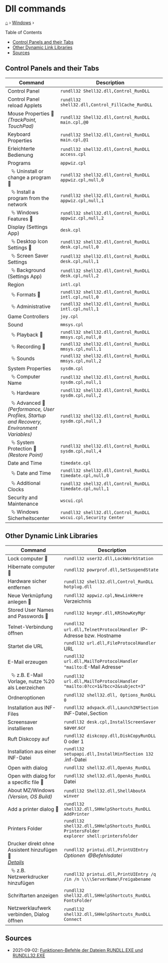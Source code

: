 <h1> Dll commands </h1>

[⌂](../README.md) › [Windows](../README.md#windows) ›

Table of Contents
- [Control Panels and their Tabs](#control-panels-and-their-tabs)
- [Other Dynamic Link Libraries](#other-dynamic-link-libraries)
- [Sources](#sources)

## Control Panels and their Tabs

| Command                                                                                                     | Description                                                     |
| ----------------------------------------------------------------------------------------------------------- | --------------------------------------------------------------- |
| Control Panel                                                                                               | `rundll32 Shell32.dll,Control_RunDLL`                           |
| Control Panel reload Applets                                                                                | `rundll32 shell32.dll,Control_FillCache_RunDLL`                 |
| Mouse Properties &#127775; <br> _(TrackPoint, TouchPad)_                                                    | `rundll32 Shell32.dll,Control_RunDLL main.cpl,@0`               |
| Keyboard Properties                                                                                         | `rundll32 Shell32.dll,Control_RunDLL main.cpl,@1`               |
| Erleichterte Bedienung                                                                                      | `rundll32 shell32.dll,Control_RunDLL access.cpl`                |
| Programs                                                                                                    | `appwiz.cpl`                                                    |
| ⠀⮱ Uninstall or change a program &#127775;                                                                  | `rundll32 shell32.dll,Control_RunDLL appwiz.cpl,null,0`         |
| ⠀⮱ Install a program from the network                                                                       | `rundll32 shell32.dll,Control_RunDLL appwiz.cpl,null,1`         |
| ⠀⮱ Windows Features &#127775;                                                                               | `rundll32 shell32.dll,Control_RunDLL appwiz.cpl,null,2`         |
| Display (Settings App)                                                                                      | `desk.cpl`                                                      |
| ⠀⮱ Desktop Icon Settings &#127775;                                                                          | `rundll32 shell32.dll,Control_RunDLL desk.cpl,null,0`           |
| ⠀⮱ Screen Saver Settings                                                                                    | `rundll32 shell32.dll,Control_RunDLL desk.cpl,null,1`           |
| ⠀⮱ Background (Settings App)                                                                                | `rundll32 shell32.dll,Control_RunDLL desk.cpl,null,2`           |
| Region                                                                                                      | `intl.cpl`                                                      |
| ⠀⮱ Formats &#127775;                                                                                        | `rundll32 shell32.dll,Control_RunDLL intl.cpl,null,0`           |
| ⠀⮱ Administrative                                                                                           | `rundll32 shell32.dll,Control_RunDLL intl.cpl,null,1`           |
| Game Controllers                                                                                            | `joy.cpl`                                                       |
| Sound                                                                                                       | `mmsys.cpl`                                                     |
| ⠀⮱ Playback &#127775;                                                                                       | `rundll32 shell32.dll,Control_RunDLL mmsys.cpl,null,0`          |
| ⠀⮱ Recording &#127775;                                                                                      | `rundll32 shell32.dll,Control_RunDLL mmsys.cpl,null,1`          |
| ⠀⮱ Sounds                                                                                                   | `rundll32 shell32.dll,Control_RunDLL mmsys.cpl,null,2`          |
| System Properties                                                                                           | `sysdm.cpl`                                                     |
| ⠀⮱ Computer Name                                                                                            | `rundll32 shell32.dll,Control_RunDLL sysdm.cpl,null,1`          |
| ⠀⮱ Hardware                                                                                                 | `rundll32 shell32.dll,Control_RunDLL sysdm.cpl,null,2`          |
| ⠀⮱ Advanced &#127775; <br> _(Performance, User Profiles, Startup <br> and Recovery, Environment Variables)_ | `rundll32 shell32.dll,Control_RunDLL sysdm.cpl,null,3`          |
| ⠀⮱ System Protection &#127775; <br> _(Restore Point)_                                                       | `rundll32 shell32.dll,Control_RunDLL sysdm.cpl,null,4`          |
| Date and Time                                                                                               | `timedate.cpl`                                                  |
| ⠀⮱ Date and Time                                                                                            | `rundll32 shell32.dll,Control_RunDLL timedate.cpl,null,0`       |
| ⠀⮱ Additional Clocks                                                                                        | `rundll32 shell32.dll,Control_RunDLL timedate.cpl,null,1`       |
| Security and Maintenance                                                                                    | `wscui.cpl`                                                     |
| ⠀⮱ Windows Sicherheitscenter                                                                                | `rundll32 shell32.dll,Control_RunDLL wscui.cpl,Security Center` |


## Other Dynamic Link Libraries

| Command                                                                                                                                        | Description                                                                                       |
| ---------------------------------------------------------------------------------------------------------------------------------------------- | ------------------------------------------------------------------------------------------------- |
| Lock computer &#127775;                                                                                                                        | `rundll32 user32.dll,LockWorkStation`                                                             |
| Hibernate computer &#127775;                                                                                                                   | `rundll32 powrprof.dll,SetSuspendState`                                                           |
| Hardware sicher entfernen                                                                                                                      | `rundll32 shell32.dll,Control_RunDLL hotplug.dll`                                                 |
| Neue Verknüpfung anlegen &#127775;                                                                                                             | `rundll32 appwiz.cpl,NewLinkHere `Verzeichnis                                                     |
| Stored User Names and Passwords &#127775;                                                                                                      | `rundll32 keymgr.dll,KRShowKeyMgr`                                                                |
| Telnet-Verbindung öffnen                                                                                                                       | `rundll32 url.dll,TelnetProtocolHandler `IP-Adresse bzw. Hostname                                 |
| Startet die URL                                                                                                                                | `rundll32 url.dll,FileProtocolHandler `URL                                                        |
| E-Mail erzeugen                                                                                                                                | `rundll32 url.dll,MailToProtocolHandler "mailto:`E-Mail Adresse`"`                                |
| ⠀⮱ z.B. E-Mail Vorlage, nutze %20 als Leerzeichen                                                                                              | `rundll32 url.dll,MailToProtocolHandler "mailto:0?cc=1&?bcc=2&subject=3"`                         |
| Ordneroptionen                                                                                                                                 | `rundll32 shell32.dll, Options_RunDLL 0`                                                          |
| Installation aus INF-Files                                                                                                                     | `rundll32 advpack.dll,LaunchINFSection `INF-Datei`,`Section                                       |
| Screensaver installieren                                                                                                                       | `rundll32 desk.cpl,InstallScreenSaver `saver.scr                                                  |
| Ruft Diskcopy auf                                                                                                                              | `rundll32 diskcopy.dll,DiskCopyRunDLL `0 oder 1                                                   |
| Installation aus einer INF-Datei                                                                                                               | `rundll32 setupapi.dll,InstallHinfSection 132 `.inf-Datei                                         |
| Open with dialog                                                                                                                               | `rundll32 shell32.dll,OpenAs_RunDLL`                                                              |
| Open with dialog for a specific file &#127775;                                                                                                 | `rundll32 shell32.dll,OpenAs_RunDLL `Datei                                                        |
| About MZ/Windows <br> _(Version, OS Build)_                                                                                                    | `rundll32 Shell32.dll,ShellAboutA` <br> `winver`                                                  |
| Add a printer dialog &#127775;                                                                                                                 | `rundll32 shell32.dll,SHHelpShortcuts_RunDLL AddPrinter`                                          |
| Printers Folder                                                                                                                                | `rundll32 shell32.dll,SHHelpShortcuts_RunDLL PrintersFolder` <br> `explorer shell:printersfolder` |
| Drucker direkt ohne Assistent hinzufügen &#127775; <br> _[Details](http://www.winfaq.de/faq_html/Content/tip2000/onlinefaq.php?h=tip2028.htm)_ | `rundll32 printui.dll,PrintUIEntry `_Optionen_` `_@Befehlsdatei_                                  |
| ⠀⮱ z.B. Netzwerkdrucker hinzufügen                                                                                                             | `rundll32 printui.dll,PrintUIEntry /q /in /n \\\\ServerName\Freigabename`                         |
| Schriftarten anzeigen                                                                                                                          | `rundll32 shell32.dll,SHHelpShortcuts_RunDLL FontsFolder`                                         |
| Netzwerklaufwerk verbinden, Dialog öffnen                                                                                                      | `rundll32 shell32.dll,SHHelpShortcuts_RunDLL Connect`                                             |


## Sources
- 2021-09-02: [Funktionen-Befehle der Dateien RUNDLL.EXE und RUNDLL32.EXE](http://www.winfaq.de/faq_html/Content/tip0500/onlinefaq.php?h=tip0564.htm)